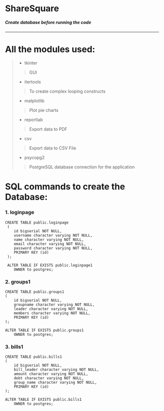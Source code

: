 # ShareSquare
##### Create database before running the code 
-----------------------
# All the modules used:
>+ tkinter
>> GUI
>+ itertools
>> To create complex looping constructs
>+ matplotlib 
>> Plot pie charts
>+ reportlab
>> Export data to PDF
>+ csv 
>> Export data to CSV File
>+ psycopg2
>> PostgreSQL database connection for the application

# SQL commands to create the Database:
### 1. loginpage
```
CREATE TABLE public.loginpage
 (
    id bigserial NOT NULL,
    username character varying NOT NULL,
    name character varying NOT NULL,
    email character varying NOT NULL,
    password character varying NOT NULL,
    PRIMARY KEY (id)
 );

 ALTER TABLE IF EXISTS public.loginpage1
    OWNER to postgres;
```
### 2. groups1
```
CREATE TABLE public.groups1
(
    id bigserial NOT NULL,
    groupname character varying NOT NULL,
    leader character varying NOT NULL,
    members character varying NOT NULL,
    PRIMARY KEY (id)
);

ALTER TABLE IF EXISTS public.groups1
    OWNER to postgres;
```

### 3. bills1
```
CREATE TABLE public.bills1
(
    id bigserial NOT NULL,
    bill_leader character varying NOT NULL,
    amount character varying NOT NULL,
    debt character varying NOT NULL,
    group_name character varying NOT NULL,
    PRIMARY KEY (id)
);

ALTER TABLE IF EXISTS public.bills1
    OWNER to postgres;
```